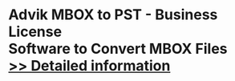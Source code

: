 # Advik MBOX to PST - Business License<br />Software to Convert MBOX Files<br />[>> Detailed information](https://secure.shareit.com/shareit/product.html?productid=300800608&affiliateid=200057808)